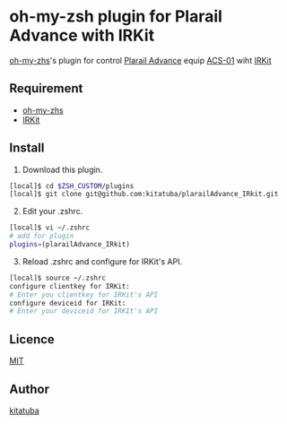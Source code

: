 oh-my-zsh plugin for Plarail Advance with IRKit
====

[oh-my-zhs](https://github.com/robbyrussell/oh-my-zsh)'s plugin for control [Plarail Advance](http://www.takaratomy.co.jp/products/plarail/plarail_advance/) equip [ACS-01](http://www.takaratomy.co.jp/products/lineup/detail/plarail-ad817536.html) wiht [IRKit](http://getirkit.com/)

## Requirement

* [oh-my-zhs](https://github.com/robbyrussell/oh-my-zsh) 
* [IRKit](http://getirkit.com/)

## Install

1. Download this plugin.
```zsh
[local]$ cd $ZSH_CUSTOM/plugins
[local]$ git clone git@github.com:kitatuba/plarailAdvance_IRkit.git
```
2. Edit your .zshrc.
```zsh
[local]$ vi ~/.zshrc
# add for plugin
plugins=(plarailAdvance_IRkit)
```
3. Reload .zshrc and configure for IRKit's API.
```zsh
[local]$ source ~/.zshrc
configure clientkey for IRKit:
# Enter you clientkey for IRKit's API
configure deviceid for IRKit:
# Enter your deviceid for IRKIt's API
```

## Licence

[MIT](https://github.com/tcnksm/tool/blob/master/LICENCE)

## Author

[kitatuba](https://github.com/kitatuba)
